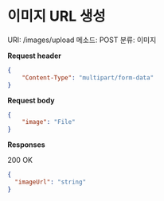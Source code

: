 # 이미지 URL 생성

URI: /images/upload
메소드: POST
분류: 이미지

**Request header**

```json
{
	"Content-Type": "multipart/form-data"
}
```

**Request body**

```json
{
	"image": "File"
}
```

**Responses**

200 OK

```json
{
  "imageUrl": "string"
}
```